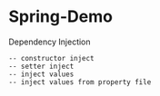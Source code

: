 # Spring-Demo

Dependency Injection
  ``` 
  -- constructor inject
  -- setter inject
  -- inject values
  -- inject values from property file
  ```
